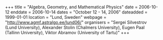 +++
title = "Algebra, Geometry, and Mathematical Physics"
date = 2006-10-12
enddate = 2006-10-14
dates = "October 12 - 14, 2006"
dateadded = 1999-01-01
location = "Lund, Sweden"
webpage = "http://www.agmf.astralgo.ee/lund06/"
organisers = "Sergei Silvestrov (Lund University), Alexander Stolin (Chalmers University), Eugen Paal (Tallinn University), Viktor Abramov (University of Tartu)"
+++
